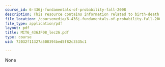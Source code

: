 ```yaml
---
course_id: 6-436j-fundamentals-of-probability-fall-2008
description: This resource contains information related to birth-death processes.
file_location: /coursemedia/6-436j-fundamentals-of-probability-fall-2008/72032f11327a500394bed5f82c3535c1_MIT6_436JF08_lec26.pdf
file_type: application/pdf
layout: pdf
title: MIT6_436JF08_lec26.pdf
type: course
uid: 72032f11327a500394bed5f82c3535c1

---
```

None
